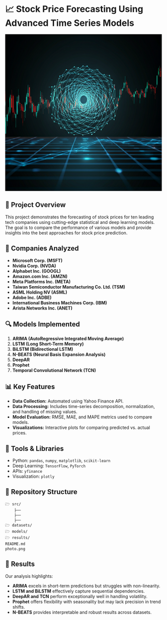 # 📈 Stock Price Forecasting Using Advanced Time Series Models

![Project Overview](photo.png)

## 🚀 Project Overview

This project demonstrates the forecasting of stock prices for ten leading tech companies using cutting-edge statistical and deep learning models. The goal is to compare the performance of various models and provide insights into the best approaches for stock price prediction.

## 🏢 Companies Analyzed
- **Microsoft Corp. (MSFT)**
- **Nvidia Corp. (NVDA)**
- **Alphabet Inc. (GOOGL)**
- **Amazon.com Inc. (AMZN)**
- **Meta Platforms Inc. (META)**
- **Taiwan Semiconductor Manufacturing Co. Ltd. (TSM)**
- **ASML Holding NV (ASML)**
- **Adobe Inc. (ADBE)**
- **International Business Machines Corp. (IBM)**
- **Arista Networks Inc. (ANET)**

## 🔍 Models Implemented
1. **ARIMA (AutoRegressive Integrated Moving Average)**
2. **LSTM (Long Short-Term Memory)**
3. **BiLSTM (Bidirectional LSTM)**
4. **N-BEATS (Neural Basis Expansion Analysis)** 
5. **DeepAR**
6. **Prophet**
7. **Temporal Convolutional Network (TCN)**

## 📊 Key Features
- **Data Collection:** Automated using Yahoo Finance API.
- **Data Processing:** Includes time-series decomposition, normalization, and handling of missing values.
- **Model Evaluation:** RMSE, MAE, and MAPE metrics used to compare models.
- **Visualizations:** Interactive plots for comparing predicted vs. actual prices.

## 🫠 Tools & Libraries
- Python: `pandas`, `numpy`, `matplotlib`, `scikit-learn`
- Deep Learning: `TensorFlow`, `PyTorch`
- APIs: `yfinance`
- Visualization: `plotly`

## 📁 Repository Structure
```
🗁 src/
    ├── 
    ├── 
    ├── 
🗁 datasets/
🗁 models/
🗁 results/
README.md
photo.png
```

## 🌟 Results
Our analysis highlights:
- **ARIMA** excels in short-term predictions but struggles with non-linearity.
- **LSTM and BiLSTM** effectively capture sequential dependencies.
- **DeepAR and TCN** perform exceptionally well in handling volatility.
- **Prophet** offers flexibility with seasonality but may lack precision in trend shifts.
- **N-BEATS** provides interpretable and robust results across datasets.

